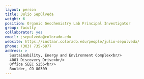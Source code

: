 ```yaml
---
layout: person
title: Julio Sepúlveda
weight: 6
position: Organic Geochemistry Lab Principal Investigator
group: faculty
collaborator: yes
email: jsepulveda@colorado.edu
website: https://instaar.colorado.edu/people/julio-sepulveda/
phone: (303) 735-6877
address: >
  Sustainability, Energy and Environment Complex<br/>
  4001 Discovery Drive<br/>
  Office SEEC S256<br/>
  Boulder, CO 80309
---
```

